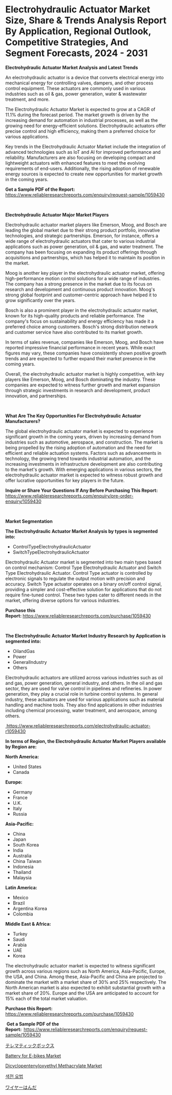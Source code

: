 <p><h1>Electrohydraulic Actuator Market Size, Share & Trends Analysis Report By Application, Regional Outlook, Competitive Strategies, And Segment Forecasts, 2024 - 2031</h1></p><p><strong>Electrohydraulic Actuator Market Analysis and Latest Trends</strong></p>
<p><p>An electrohydraulic actuator is a device that converts electrical energy into mechanical energy for controlling valves, dampers, and other process control equipment. These actuators are commonly used in various industries such as oil & gas, power generation, water & wastewater treatment, and more.</p><p>The Electrohydraulic Actuator Market is expected to grow at a CAGR of 11.1% during the forecast period. The market growth is driven by the increasing demand for automation in industrial processes, as well as the growing need for energy-efficient solutions. Electrohydraulic actuators offer precise control and high efficiency, making them a preferred choice for various applications.</p><p>Key trends in the Electrohydraulic Actuator Market include the integration of advanced technologies such as IoT and AI for improved performance and reliability. Manufacturers are also focusing on developing compact and lightweight actuators with enhanced features to meet the evolving requirements of end-users. Additionally, the rising adoption of renewable energy sources is expected to create new opportunities for market growth in the coming years.</p></p>
<p><strong>Get a Sample PDF of the Report:&nbsp;</strong> <a href="https://www.reliableresearchreports.com/enquiry/request-sample/1059430">https://www.reliableresearchreports.com/enquiry/request-sample/1059430</a></p>
<p>&nbsp;</p>
<p><strong>Electrohydraulic Actuator Major Market Players</strong></p>
<p><p>Electrohydraulic actuator market players like Emerson, Moog, and Bosch are leading the global market due to their strong product portfolio, innovative technologies, and strategic partnerships. Emerson, for instance, offers a wide range of electrohydraulic actuators that cater to various industrial applications such as power generation, oil & gas, and water treatment. The company has been focusing on expanding its product offerings through acquisitions and partnerships, which has helped it to maintain its position in the market.</p><p>Moog is another key player in the electrohydraulic actuator market, offering high-performance motion control solutions for a wide range of industries. The company has a strong presence in the market due to its focus on research and development and continuous product innovation. Moog's strong global footprint and customer-centric approach have helped it to grow significantly over the years.</p><p>Bosch is also a prominent player in the electrohydraulic actuator market, known for its high-quality products and reliable performance. The company's focus on sustainability and energy efficiency has made it a preferred choice among customers. Bosch's strong distribution network and customer service have also contributed to its market growth.</p><p>In terms of sales revenue, companies like Emerson, Moog, and Bosch have reported impressive financial performance in recent years. While exact figures may vary, these companies have consistently shown positive growth trends and are expected to further expand their market presence in the coming years.</p><p>Overall, the electrohydraulic actuator market is highly competitive, with key players like Emerson, Moog, and Bosch dominating the industry. These companies are expected to witness further growth and market expansion through strategic investments in research and development, product innovation, and partnerships.</p></p>
<p>&nbsp;</p>
<p><strong>What Are The Key Opportunities For Electrohydraulic Actuator Manufacturers?</strong></p>
<p><p>The global electrohydraulic actuator market is expected to experience significant growth in the coming years, driven by increasing demand from industries such as automotive, aerospace, and construction. The market is being propelled by the rising adoption of automation and the need for efficient and reliable actuation systems. Factors such as advancements in technology, the growing trend towards industrial automation, and the increasing investments in infrastructure development are also contributing to the market's growth. With emerging applications in various sectors, the electrohydraulic actuator market is expected to witness robust growth and offer lucrative opportunities for key players in the future.</p></p>
<p><strong>Inquire or Share Your Questions If Any Before Purchasing This Report:</strong> <a href="https://www.reliableresearchreports.com/enquiry/pre-order-enquiry/1059430">https://www.reliableresearchreports.com/enquiry/pre-order-enquiry/1059430</a></p>
<p>&nbsp;</p>
<p><strong>Market Segmentation</strong></p>
<p><strong>The Electrohydraulic Actuator Market Analysis by types is segmented into:</strong></p>
<p><ul><li>ControlTypeElectrohydraulicActuator</li><li>SwitchTypeElectrohydraulicActuator</li></ul></p>
<p><p>Electrohydraulic Actuator market is segmented into two main types based on control mechanism: Control Type Electrohydraulic Actuator and Switch Type Electrohydraulic Actuator. Control Type actuator is controlled by electronic signals to regulate the output motion with precision and accuracy. Switch Type actuator operates on a binary on/off control signal, providing a simpler and cost-effective solution for applications that do not require fine-tuned control. These two types cater to different needs in the market, offering diverse options for various industries.</p></p>
<p><strong>Purchase this Report:&nbsp;</strong><a href="https://www.reliableresearchreports.com/purchase/1059430">https://www.reliableresearchreports.com/purchase/1059430</a></p>
<p>&nbsp;</p>
<p><strong>The Electrohydraulic Actuator Market Industry Research by Application is segmented into:</strong></p>
<p><ul><li>OilandGas</li><li>Power</li><li>GeneralIndustry</li><li>Others</li></ul></p>
<p><p>Electrohydraulic actuators are utilized across various industries such as oil and gas, power generation, general industry, and others. In the oil and gas sector, they are used for valve control in pipelines and refineries. In power generation, they play a crucial role in turbine control systems. In general industry, these actuators are used for various applications such as material handling and machine tools. They also find applications in other industries including chemical processing, water treatment, and aerospace, among others.</p></p>
<p><a href="https://www.reliableresearchreports.com/electrohydraulic-actuator-r1059430">&nbsp;https://www.reliableresearchreports.com/electrohydraulic-actuator-r1059430</a></p>
<p><strong>In terms of Region, the Electrohydraulic Actuator Market Players available by Region are:</strong></p>
<p>
    <p> <strong> North America: </strong>
        <ul>
            <li>United States</li>
            <li>Canada</li>
        </ul>
        </p> 
    <p> <strong> Europe: </strong>
        <ul>
            <li>Germany</li>
            <li>France</li>
            <li>U.K.</li>
            <li>Italy</li>
            <li>Russia</li>
        </ul>
        </p> 
    <p> <strong> Asia-Pacific: </strong>
        <ul>
            <li>China</li>
            <li>Japan</li>
            <li>South Korea</li>
            <li>India</li>
            <li>Australia</li>
            <li>China Taiwan</li>
            <li>Indonesia</li>
            <li>Thailand</li>
            <li>Malaysia</li>
        </ul>
        </p> 
    <p> <strong> Latin America: </strong>
        <ul>
            <li>Mexico</li>
            <li>Brazil</li>
            <li>Argentina Korea</li>
            <li>Colombia</li>
        </ul>
        </p> 
    <p> <strong> Middle East & Africa: </strong>
        <ul>
            <li>Turkey</li>
            <li>Saudi</li>
            <li>Arabia</li>
            <li>UAE</li>
            <li>Korea</li>
        </ul>
    </p>
    </p>
<p><p>The electrohydraulic actuator market is expected to witness significant growth across various regions such as North America, Asia-Pacific, Europe, the USA, and China. Among these, Asia-Pacific and China are projected to dominate the market with a market share of 30% and 25% respectively. The North American market is also expected to exhibit substantial growth with a market share of 20%. Europe and the USA are anticipated to account for 15% each of the total market valuation.</p></p>
<p><strong>Purchase this Report: </strong><a href="https://www.reliableresearchreports.com/purchase/1059430">https://www.reliableresearchreports.com/purchase/1059430</a></p>
<p>&nbsp;<strong>Get a Sample PDF of the Report:&nbsp;&nbsp;</strong><a href="https://www.reliableresearchreports.com/enquiry/request-sample/1059430">https://www.reliableresearchreports.com/enquiry/request-sample/1059430</a></p>
<p><strong></strong></p>
<p><p><a href="https://github.com/mreklxf44233/Market-Research-Report-List-1/blob/main/424793935377.md">テレマティックボックス</a></p><p><a href="https://www.linkedin.com/pulse/battery-e-bikes-market-size-trends-complete-industry-oytbf?trackingId=1t9V5gBG6M8mnTiXkFN8sw%3D%3D">Battery for E-bikes Market</a></p><p><a href="https://issuu.com/reportprime-2/docs/dicyclopentenyloxyethyl-methacrylate-market-size-2">Dicyclopentenyloxyethyl Methacrylate Market</a></p><p><a href="https://medium.com/@birdieynch/2024%EB%85%84%EB%B6%80%ED%84%B0-2031%EB%85%84%EA%B9%8C%EC%A7%80%EC%9D%98-%EA%B8%B0%EA%B0%84%EC%97%90-%EB%8C%80%ED%95%9C-%EC%83%89%EC%A0%84%EC%9A%94%EB%B2%95-%EC%8B%9C%EC%9E%A5-%EB%B6%84%EC%84%9D-%EB%B0%8F-%EA%B7%9C%EB%AA%A8-%EC%98%88%EC%B8%A1-d8485fe5ab78">색전 요법</a></p><p><a href="https://github.com/andrade7361/Market-Research-Report-List-1/blob/main/302015335375.md">ワイヤーはんだ</a></p></p>